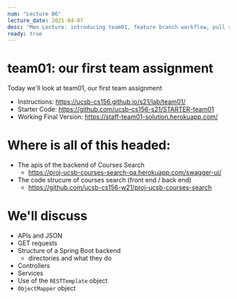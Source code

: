 ```yaml
---
num: "Lecture 06"
lecture_date: 2021-04-07
desc: "Mon Lecture: introducing team01, feature branch workflow, pull requests"
ready: true
---
```


# team01: our first team assignment

Today we'll look at team01, our first team assignment

* Instructions: <https://ucsb-cs156.github.io/s21/lab/team01/>
* Starter Code: <https://github.com/ucsb-cs156-s21/STARTER-team01>
* Working Final Version: <https://staff-team01-solution.herokuapp.com/>

# Where is all of this headed:

* The apis of the backend of Courses Search
  - <https://proj-ucsb-courses-search-qa.herokuapp.com/swagger-ui/>
* The code strucure of courses search (front end / back end)
  - <https://github.com/ucsb-cs156-w21/proj-ucsb-courses-search>
  
# We'll discuss

* APIs and JSON
* GET requests
* Structure of a Spring Boot backend
  - directories and what they do
* Controllers
* Services
* Use of the `RESTTemplate` object
* `ObjectMapper` object

